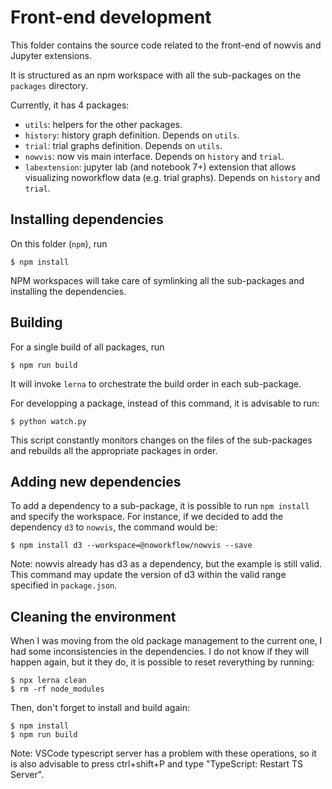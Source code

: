 # Front-end development

This folder contains the source code related to the front-end of nowvis and Jupyter extensions.

It is structured as an npm workspace with all the sub-packages on the `packages` directory.

Currently, it has 4 packages:

- `utils`: helpers for the other packages.
- `history`: history graph definition. Depends on `utils`. 
- `trial`: trial graphs definition. Depends on `utils`.
- `nowvis`: now vis main interface. Depends on `history` and `trial`.
- `labextension`: jupyter lab (and notebook 7+) extension that allows visualizing noworkflow data (e.g. trial graphs). Depends on `history` and `trial`.

## Installing dependencies

On this folder (`npm`), run 

```
$ npm install
```

NPM workspaces will take care of symlinking all the sub-packages and installing the dependencies.

## Building

For a single build of all packages, run

```
$ npm run build
```

It will invoke `lerna` to orchestrate the build order in each sub-package.

For developping a package, instead of this command, it is advisable to run:

```
$ python watch.py
```

This script constantly monitors changes on the files of the sub-packages and rebuilds all the appropriate packages in order.

## Adding new dependencies

To add a dependency to a sub-package, it is possible to run `npm install` and specify the workspace. For instance, if we decided to add the dependency `d3` to `nowvis`, the command would be:

```
$ npm install d3 --workspace=@noworkflow/nowvis --save
```

Note: nowvis already has d3 as a dependency, but the example is still valid. This command may update the version of d3 within the valid range specified in `package.json`.

## Cleaning the environment

When I was moving from the old package management to the current one, I had some inconsistencies in the dependencies. I do not know if they will happen again, but it they do, it is possible to reset reverything by running:

```
$ npx lerna clean
$ rm -rf node_modules
```

Then, don't forget to install and build again:
```
$ npm install
$ npm run build
```

Note: VSCode typescript server has a problem with these operations, so it is also advisable to press ctrl+shift+P and type "TypeScript: Restart TS Server".
